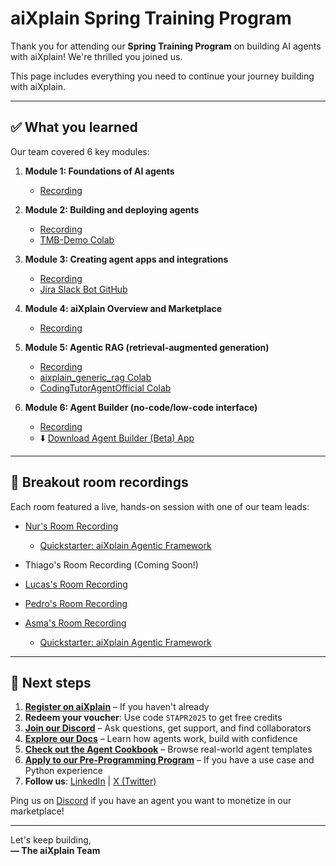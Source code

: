 # aiXplain Spring Training Program 

Thank you for attending our **Spring Training Program** on building AI agents with aiXplain! We're thrilled you joined us.

This page includes everything you need to continue your journey building with aiXplain.

---

## ✅ What you learned

Our team covered 6 key modules:

1. **Module 1: Foundations of AI agents**
   - [Recording](#)

2. **Module 2: Building and deploying agents**  
   - [Recording](#)
   - [TMB-Demo Colab](https://colab.research.google.com/drive/1CKpjEoQvqO8hpLePOpcJeCJlH4bC8eec?usp=sharing)

3. **Module 3: Creating agent apps and integrations**
   - [Recording](#) 
   - [Jira Slack Bot GitHub](https://github.com/aixplain/cookbook/tree/main/tutorials/jira-slack-agent)   

4. **Module 4: aiXplain Overview and Marketplace**  
   - [Recording](#)

5. **Module 5: Agentic RAG (retrieval-augmented generation)**
   - [Recording](#)  
   - [aixplain_generic_rag Colab](https://colab.research.google.com/drive/19ohDhGMOlZmXgKWAZFwAAxkDcpVwrVhS?usp=sharing)
   - [CodingTutorAgentOfficial Colab](https://colab.research.google.com/drive/11h2K43mTVPqatCl5zFgUga907z89Nz_4?usp=sharing#scrollTo=sGFSRpqNU7s7)

6. **Module 6: Agent Builder (no-code/low-code interface)**
   - [Recording](#)  
   - ⬇️ [Download Agent Builder (Beta) App](https://aixplain.com/agent-builder/)


---

## 💬 Breakout room recordings

Each room featured a live, hands-on session with one of our team leads:

- [Nur's Room Recording](https://drive.google.com/file/d/1oq3kVk5PI54vnu_aYht3fqgWmNp9_Ixx/view?usp=drive_link)
	 - [Quickstarter: aiXplain Agentic Framework](https://colab.research.google.com/drive/1S0ZAp9GhA-SByn7ph19gaYJw1WnWmB6J?usp=drive_link)
- Thiago's Room Recording (Coming Soon!)
- [Lucas's Room Recording](https://drive.google.com/file/d/1XI0tGcS-ATuCnj3lou4VxqzekldFP2BK/view?usp=drive_link)

- [Pedro's Room Recording](https://drive.google.com/file/d/1hdqYlThynzArajGTn_zRscnIvuBVaHBL/view?usp=drive_link)
	
- [Asma's Room Recording](https://drive.google.com/file/d/1XU1CssgVjW7AEiSF6vDbP9WLKXVGCVlg/view?usp=drive_link)
	 - [Quickstarter: aiXplain Agentic Framework](https://colab.research.google.com/drive/1S0ZAp9GhA-SByn7ph19gaYJw1WnWmB6J?usp=drive_link)

---

## 🚀 Next steps

1. **[Register on aiXplain](https://platform.aixplain.com/register)** – If you haven't already
2. **Redeem your voucher**: Use code `STAPR2025` to get free credits
3. **[Join our Discord](https://discord.gg/T5dCmjRSYA)** – Ask questions, get support, and find collaborators
4. **[Explore our Docs](https://docs.aixplain.com/)** – Learn how agents work, build with confidence
5. **[Check out the Agent Cookbook](https://github.com/aixplain/cookbook)** – Browse real-world agent templates
6. **[Apply to our Pre-Programming Program](https://docs.google.com/forms/d/e/1FAIpQLSc5f7F_yfu-BOmL7iUw0lD8wNH2YfXd6--RnHtk7o84dGDqbQ/viewform?usp=sharing)** – If you have a use case and Python experience
7. **Follow us**: [LinkedIn](https://www.linkedin.com/company/aixplain) | [X (Twitter)](https://twitter.com/aixplain)

Ping us on [Discord](https://discord.gg/T5dCmjRSYA) if you have an agent you want to monetize in our marketplace!

---

Let's keep building,  
**— The aiXplain Team**
